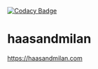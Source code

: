 [![Codacy Badge](https://app.codacy.com/project/badge/Grade/8df57f5892f0467ca36ee17a58219bac)](https://app.codacy.com/gh/justinstander/haasandmilan/dashboard?utm_source=gh&utm_medium=referral&utm_content=&utm_campaign=Badge_grade)

# haasandmilan
<https://haasandmilan.com>
